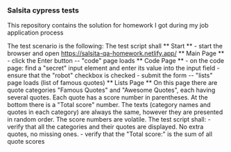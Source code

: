 ### Salsita cypress tests 
This repository contains the solution for homework I got during my job application process

The test scenario is the following:
The test script shall
  ** Start **
      - start the browser and open https://salsita-qa-homework.netlify.app/
  ** Main Page **
      - click the Enter button -- "code" page loads
  ** Code Page **
      - on the code page: find a "secret" input element and enter its value into the input field
      - ensure that the "robot" checkbox is checked
      - submit the form -- "lists" page loads (list of famous quotes)
  ** Lists Page **
      On this page there are quote categories "Famous Quotes" and "Awesome Quotes",
      each having several quotes. Each quote has a score number in parentheses.
      At the bottom there is a "Total score" number.
      The texts (category names and quotes in each category) are always the same,
      however they are presented in random order. The score numbers are volatile.
      The test script shall:
      - verify that all the categories and their quotes are displayed. No extra quotes, no missing ones.
      - verify that the "Total score:" is the sum of all quote scores